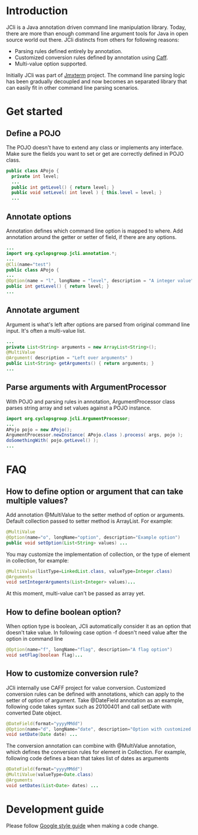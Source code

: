 # Introduction

JCli is a Java annotation driven command line manipulation library. Today, there are more than enough command line argument tools for Java in open source world out there. JCli distincts from others for following reasons:

* Parsing rules defined entirely by annotation.
* Customized conversion rules defined by annotation using [Caff](https://github.com/jiaqi/caff/wiki).
* Multi-value option supported.

Initially JCli was part of [Jmxterm](https://github.com/jiaqi/jmxterm) project. The command line parsing logic has been gradually decoupled and now becomes an separated library that can easily fit in other command line parsing scenarios.

# Get started

## Define a POJO

The POJO doesn't have to extend any class or implements any interface. Make sure the fields you want to set or get are correctly defined in POJO class.

```java
public class APojo {
  private int level;
  ...
  public int getLevel() { return level; }
  public void setLevel( int level ) { this.level = level; }
  ...
```

## Annotate options

Annotation defines which command line option is mapped to where. Add annotation around the getter or setter of field, if there are any options.

```java
...
import org.cyclopsgroup.jcli.annotation.*;
...
@Cli(name="test")
public class APojo {
...
@Option(name = "l", longName = "level", description = "A integer value")
public int getLevel() { return level; }
...
```

## Annotate argument

Argument is what's left after options are parsed from original command line input. It's often a multi-value list.

```java
...
private List<String> arguments = new ArrayList<String>();
@MultiValue
@Argument( description = "Left over arguments" )
public List<String> getArguments() { return arguments; }
...
```

## Parse arguments with ArgumentProcessor

With POJO and parsing rules in annotation, ArgumentProcessor class parses string array and set values against a POJO instance.

```java
import org.cyclopsgroup.jcli.ArgumentProcessor;
...
APojo pojo = new APojo();
ArgumentProcessor.newInstance( APojo.class ).process( args, pojo );
doSomethingWith( pojo.getLevel() );
...
```

# FAQ

## How to define option or argument that can take multiple values?

Add annotation @MultiValue to the setter method of option or arguments. Default collection passed to setter method is ArrayList. For example:

```java
@MultiValue
@Option(name="o", longName="option", description="Example option")
public void setOption(List<String> values) ...
```

You may customize the implementation of collection, or the type of element in collection, for example:

```java
@MultiValue(listType=LinkedList.class, valueType=Integer.class)
@Arguments
void setIntegerArguments(List<Integer> values)...
```

At this moment, multi-value can't be passed as array yet.

## How to define boolean option?

When option type is boolean, JCli automatically consider it as an option that doesn't take value. In following case option -f doesn't need value after the option in command line

```java
@Option(name="f", longName="flag", description="A flag option")
void setFlag(boolean flag)...
```

## How to customize conversion rule?

JCli internally use CAFF project for value conversion. Customized conversion rules can be defined with annotations, which can apply to the setter of option of argument. Take @DateField annotation as an example, following code takes syntax such as 20100401 and call setDate with converted Date object.

```java
@DateField(format="yyyyMMdd")
@Option(name="d", longName="date", description="Option with customized conversion")
void setDate(Date date) ...
```

The conversion annotation can combine with @MultiValue annotation, which defines the conversion rules for element in Collection. For example, following code defines a bean that takes list of dates as arguments

```java
@DateField(format="yyyyMMdd")
@MultiValue(valueType=Date.class)
@Arguments
void setDates(List<Date> dates) ...
```

# Development guide

Please follow [Google style guide](https://github.com/google/styleguide) when making a code change.
